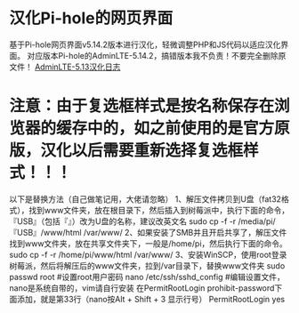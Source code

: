 # 汉化Pi-hole的网页界面
基于Pi-hole网页界面v5.14.2版本进行汉化，轻微调整PHP和JS代码以适应汉化界面。 
对应版本Pi-hole的AdminLTE-5.14.2，搞错版本我不负责！不要完全删除原文件！
[AdminLTE-5.13汉化日志](https://github.com/MrHousehao/Pi-hole-Chinese/commit/9403932e0f4ea85f833677ce3bfd0f885ed37373)
# 注意：由于复选框样式是按名称保存在浏览器的缓存中的，如之前使用的是官方原版，汉化以后需要重新选择复选框样式！！！

以下是替换方法（自己做笔记用，大佬请忽略）
1、解压文件拷贝到U盘（fat32格式），找到www文件夹，放在根目录下，然后插入到树莓派中，执行下面的命令，『USB』（包括『』）改为U盘的名称，建议改英文名
sudo cp -f -r /media/pi/『USB』/www/html /var/www/
2、如果安装了SMB并且开启共享了，解压文件找到www文件夹，放在共享文件夹下，一般是/home/pi，然后执行下面的命令。
sudo cp -f -r /home/pi/www/html /var/www/
3、安装WinSCP，使用root登录树莓派，然后将解压后的www文件夹，拉到/var目录下，替换www文件夹
	sudo passwd root			#设置root用户密码
	nano /etc/ssh/sshd_config	#编辑设置文件，nano是系统自带的，vim请自行安装
	在PermitRootLogin prohibit-password下面添加，就是第33行（nano按Alt + Shift + 3 显示行号）
	PermitRootLogin yes
